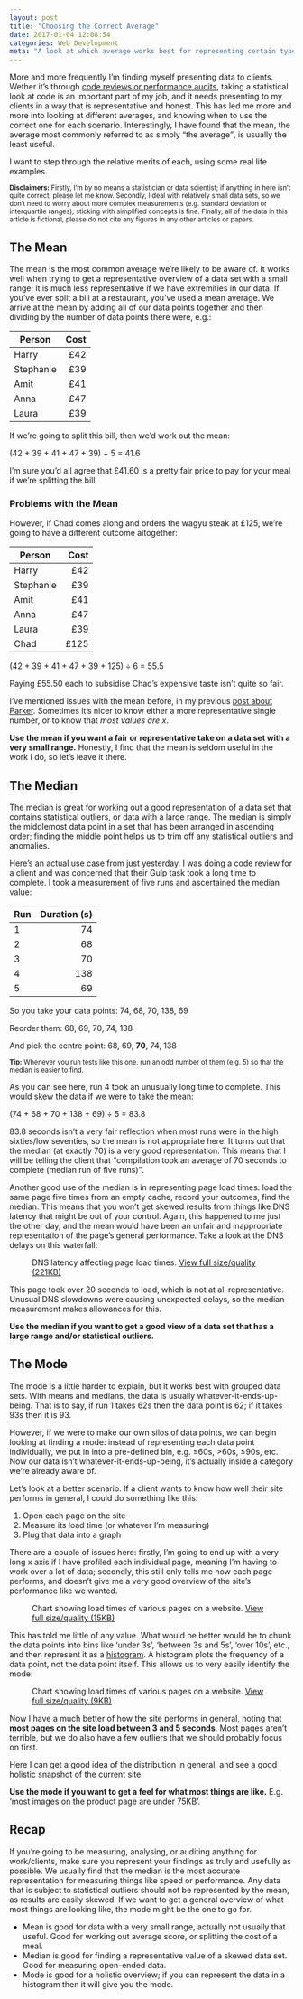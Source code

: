 ```yaml
---
layout: post
title: "Choosing the Correct Average"
date: 2017-01-04 12:08:54
categories: Web Development
meta: "A look at which average works best for representing certain types of data"
---
```


More and more frequently I’m finding myself presenting data to clients. Wether
it’s through [code reviews or performance
audits](/code-reviews/), taking a statistical look at code
is an important part of my job, and it needs presenting to my clients in a way
that is representative and honest. This has led me more and more into looking at
different averages, and knowing when to use the correct one for each scenario.
Interestingly, I have found that the mean, the average most commonly referred to
as simply <q>the average</q>, is usually the least useful.

I want to step through the relative merits of each, using some real life
examples.

<small>**Disclaimers:** Firstly, I’m by no means a statistician or data
scientist; if anything in here isn’t quite correct, please let me know.
Secondly, I deal with relatively small data sets, so we don’t need to worry
about more complex measurements (e.g. standard deviation or interquartile
ranges); sticking with simplified concepts is fine. Finally, all of the data in
this article is fictional, please do not cite any figures in any other articles
or papers.</small>

## The Mean

The mean is the most common average we’re likely to be aware of. It works well
when trying to get a representative overview of a data set with a small range;
it is much less representative if we have extremities in our data. If you’ve
ever split a bill at a restaurant, you’ve used a mean average. We arrive at the
mean by adding all of our data points together and then dividing by the number
of data points there were, e.g.:

| Person    | Cost |
| --------- | ---: |
| Harry     |  £42 |
| Stephanie |  £39 |
| Amit      |  £41 |
| Anna      |  £47 |
| Laura     |  £39 |

If we’re going to split this bill, then we’d work out the mean:

(42 + 39 + 41 + 47 + 39) ÷ 5 = 41.6

I’m sure you’d all agree that £41.60 is a pretty fair price to pay for your meal
if we’re splitting the bill.

### Problems with the Mean

However, if Chad comes along and orders the wagyu steak at £125, we’re going to
have a different outcome altogether:

| Person    | Cost |
| --------- | ---: |
| Harry     |  £42 |
| Stephanie |  £39 |
| Amit      |  £41 |
| Anna      |  £47 |
| Laura     |  £39 |
| Chad      | £125 |

(42 + 39 + 41 + 47 + 39 + 125) ÷ 6 = 55.5

Paying £55.50 each to subsidise Chad’s expensive taste isn’t quite so fair.

I’ve mentioned issues with the mean before, in my previous [post about
Parker](/2016/06/improving-your-css-with-parker/).
Sometimes it’s nicer to know either a more representative single number, or to
know that _most values are <var>x</var>_.

**Use the mean if you want a fair or representative take on a data set with a
very small range.** Honestly, I find that the mean is seldom useful in the work
I do, so let’s leave it there.

## The Median

The median is great for working out a good representation of a data set that
contains statistical outliers, or data with a large range. The median is simply
the middlemost data point in a set that has been arranged in ascending order;
finding the middle point helps us to trim off any statistical outliers and
anomalies.

Here’s an actual use case from just yesterday. I was doing a code review for a
client and was concerned that their Gulp task took a long time to complete. I
took a measurement of five runs and ascertained the median value:

| Run | Duration (s) |
| --- | -----------: |
| 1   |           74 |
| 2   |           68 |
| 3   |           70 |
| 4   |          138 |
| 5   |           69 |

So you take your data points: 74, 68, 70, 138, 69

Reorder them: 68, 69, 70, 74, 138

And pick the centre point: ~~68~~, ~~69~~, **70**, ~~74~~, ~~138~~

<small>**Tip:** Whenever you run tests like this one, run an odd number of them
(e.g. 5) so that the median is easier to find.</small>

As you can see here, run 4 took an unusually long time to complete. This would
skew the data if we were to take the mean:

(74 + 68 + 70 + 138 + 69) ÷ 5 = 83.8

83.8 seconds isn’t a very fair reflection when most runs were in the high
sixties/low seventies, so the mean is not appropriate here. It turns out that
the median (at exactly 70) is a very good representation. This means that I will
be telling the client that <q>compilation took an average of 70 seconds to
complete (median run of five runs)</q>.

Another good use of the median is in representing page load times: load the same
page five times from an empty cache, record your outcomes, find the median. This
means that you won’t get skewed results from things like DNS latency that might
be out of your control. Again, this happened to me just the other day, and the
mean would have been an unfair and inappropriate representation of the page’s
general performance. Take a look at the DNS delays on this waterfall:

<figure>
  <img src="/wp-content/uploads/2017/01/screenshot-dns-latency.png" alt="">
  <figcaption>DNS latency affecting page load times. <a href="/wp-content/uploads/2017/01/screenshot-dns-latency-full.png">View full size/quality (221KB)</a></figcaption>
</figure>

This page took over 20 seconds to load, which is not at all representative.
Unusual DNS slowdowns were causing unexpected delays, so the median measurement
makes allowances for this.

**Use the median if you want to get a good view of a data set that has a large
range and/or statistical outliers.**

## The Mode

The mode is a little harder to explain, but it works best with grouped data
sets. With means and medians, the data is usually whatever-it-ends-up-being.
That is to say, if run 1 takes 62s then the data point is 62; if it takes 93s
then it is 93.

However, if we were to make our own silos of data points, we can begin looking
at finding a mode: instead of representing each data point individually, we put
in into a pre-defined bin, e.g. ≤60s, >60s, ≤90s, etc. Now our data isn’t
whatever-it-ends-up-being, it’s actually inside a category we’re already aware
of.

Let’s look at a better scenario. If a client wants to know how well their site
performs in general, I could do something like this:

1. Open each page on the site
2. Measure its load time (or whatever I’m measuring)
3. Plug that data into a graph

There are a couple of issues here: firstly, I’m going to end up with a very long
x axis if I have profiled each individual page, meaning I’m having to work over
a lot of data; secondly, this still only tells me how each page performs, and
doesn’t give me a very good overview of the site’s performance like we wanted.

<figure>
  <img src="/wp-content/uploads/2017/01/chart-load-times.png" alt="">
  <figcaption>Chart showing load times of various pages on a website. <a href="/wp-content/uploads/2017/01/chart-load-times.png">View full size/quality (15KB)</a></figcaption>
</figure>

This has told me little of any value. What would be better would be to chunk the
data points into bins like ‘under 3s’, ‘between 3s and 5s’, ‘over 10s’, etc.,
and then represent it as a [histogram](https://en.wikipedia.org/wiki/Histogram).
A histogram plots the frequency of a data point, not the data point itself. This
allows us to very easily identify the mode:

<figure>
  <img src="/wp-content/uploads/2017/01/chart-load-times-histogram.png" alt="">
  <figcaption>Chart showing load times of various pages on a website. <a href="/wp-content/uploads/2017/01/chart-load-times-histogram.png">View full size/quality (9KB)</a></figcaption>
</figure>

Now I have a much better of how the site performs in general, noting that **most
pages on the site load between 3 and 5 seconds**. Most pages aren’t terrible,
but we do also have a few outliers that we should probably focus on first.

Here I can get a good idea of the distribution in general, and see a good
holistic snapshot of the current site.

**Use the mode if you want to get a feel for what most things are like.** E.g.
‘most images on the product page are under 75KB’.

## Recap

If you’re going to be measuring, analysing, or auditing anything for
work/clients, make sure you represent your findings as truly and usefully as
possible. We usually find that the median is the most accurate representation
for measuring things like speed or performance. Any data that is subject to
statistical outliers should not be represented by the mean, as results are
easily skewed. If we want to get a general overview of what most things are
looking like, the mode might be the one to go for.

* Mean is good for data with a very small range, actually not usually that
  useful. Good for working out average score, or splitting the cost of a meal.
* Median is good for finding a representative value of a skewed data set. Good
  for measuring open-ended data.
* Mode is good for a holistic overview; if you can represent the data in a
  histogram then it will give you the mode.
